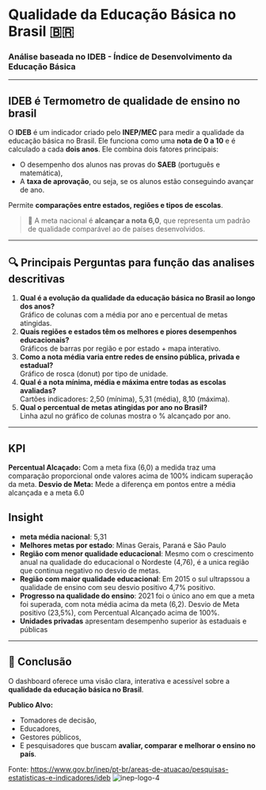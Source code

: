 # Qualidade da Educação Básica no Brasil 🇧🇷

### Análise baseada no IDEB - Índice de Desenvolvimento da Educação Básica

---
## IDEB é Termometro de qualidade de ensino no brasil

O **IDEB** é um indicador criado pelo **INEP/MEC** para medir a qualidade da educação básica no Brasil. Ele funciona como uma **nota de 0 a 10** e é calculado a cada **dois anos**.
Ele combina dois fatores principais:
- O desempenho dos alunos nas provas do **SAEB** (português e matemática),
- A **taxa de aprovação**, ou seja, se os alunos estão conseguindo avançar de ano.

Permite **comparações entre estados, regiões e tipos de escolas**.

> 🎯 A meta nacional é **alcançar a nota 6,0**, que representa um padrão de qualidade comparável ao de países desenvolvidos.

---

## 🔍 Principais Perguntas para função das analises descritivas

1. **Qual é a evolução da qualidade da educação básica no Brasil ao longo dos anos?**  
    Gráfico de colunas com a média por ano e percentual de metas atingidas.
2. **Quais regiões e estados têm os melhores e piores desempenhos educacionais?**  
    Gráficos de barras por região e por estado + mapa interativo.
3. **Como a nota média varia entre redes de ensino pública, privada e estadual?**  
    Gráfico de rosca (donut) por tipo de unidade.
4. **Qual é a nota mínima, média e máxima entre todas as escolas avaliadas?**  
    Cartões indicadores: 2,50 (mínima), 5,31 (média), 8,10 (máxima).
5. **Qual o percentual de metas atingidas por ano no Brasil?**  
    Linha azul no gráfico de colunas mostra o % alcançado por ano.

---

 ## KPI
 **Percentual Alcaçado:** Com a meta fixa (6,0) a medida traz uma comparação proporcional onde valores acima de 100% indicam superação da meta.
  **Desvio de Meta:** Mede a diferença em pontos entre a média alcançada e a meta 6.0

## Insight

-  **meta média nacional**: 5,31
-  **Melhores metas por estado**: Minas Gerais, Paraná e São Paulo
-  **Região com  menor qualidade educacional**: Mesmo com o crescimento anual na qualidade do educacional o Nordeste (4,76), é a unica região que continua negativo no desvio de metas.
-  **Região com  maior qualidade educacional**: Em 2015 o sul ultrapssou a qualidade de ensino com seu desvio positivo 4,7% positivo.
-  **Progresso na qualidade do ensino**: 2021 foi o único ano em que a meta foi superada, com nota média acima da meta (6,2). Desvio de Meta positivo (23,5%), com Percentual Alcançado acima de 100%.
-  **Unidades privadas** apresentam desempenho superior às estaduais e públicas

---

## 📌 Conclusão

O dashboard oferece uma visão clara, interativa e acessível sobre a **qualidade da educação básica no Brasil**.

**Publico Alvo:**

- Tomadores de decisão,
- Educadores,
- Gestores públicos,
- E pesquisadores que buscam **avaliar, comparar e melhorar o ensino no país**.

Fonte: https://www.gov.br/inep/pt-br/areas-de-atuacao/pesquisas-estatisticas-e-indicadores/ideb
![inep-logo-4](https://github.com/user-attachments/assets/39ec4add-443a-4f54-9a2f-f7d157e6c78a)
